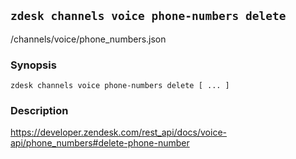 ## `zdesk channels voice phone-numbers delete`

/channels/voice/phone_numbers.json

### Synopsis

    zdesk channels voice phone-numbers delete [ ... ]

### Description

https://developer.zendesk.com/rest_api/docs/voice-api/phone_numbers#delete-phone-number


